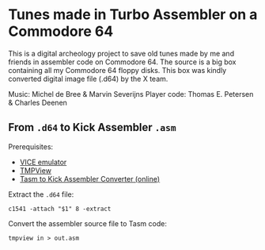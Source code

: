 # Tunes made in Turbo Assembler on a Commodore 64

This is a digital archeology project to save old tunes made by me and friends in assembler code on Commodore 64.
The source is a big box containing all my Commodore 64 floppy disks. This box was kindly converted digital image file (.d64) by the X team.

Music: Michel de Bree &amp; Marvin Severijns
Player code: Thomas E. Petersen &amp; Charles Deenen

## From ```.d64``` to Kick Assembler ```.asm```

Prerequisites:

- [VICE emulator](http://vice-emu.sourceforge.net)
- [TMPView](http://style64.org/release/tmpview-v1.3.1-style)
- [Tasm to Kick Assembler Converter (online)](http://tasmtokickass.insoft.se)

Extract the ```.d64``` file:

    c1541 -attach "$1" 8 -extract

Convert the assembler source file to Tasm code:

    tmpview in > out.asm
